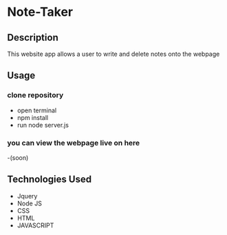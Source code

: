 # Note-Taker

## Description
 This website app allows a user to write and delete notes onto the webpage

## Usage

### clone repository
- open terminal
- npm install
- run node server.js

### you can view the webpage live on here
-(soon)

## Technologies Used
- Jquery
- Node JS
- CSS 
- HTML
- JAVASCRIPT



